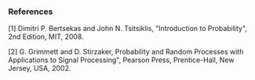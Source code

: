 ### References

[1] Dimitri P. Bertsekas and John N. Tsitsiklis, "Introduction to Probability", 2nd Edition, MIT, 2008.


[2] G. Grimmett and D. Stirzaker, Probability and Random Processes with Applications to Signal Processing", Pearson Press, Prentice-Hall, New Jersey, USA, 2002.